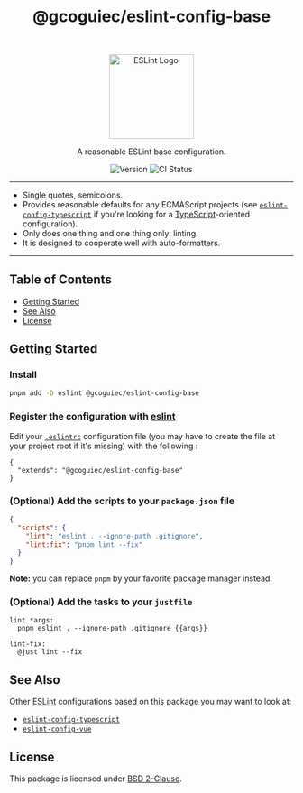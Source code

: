 <h1 align="center">@gcoguiec/eslint-config-base</h1>
<br>
<p align="center">
  <img src="https://d33wubrfki0l68.cloudfront.net/204482ca413433c80cd14fe369e2181dd97a2a40/092e2/assets/img/logo.svg" width="150" alt="ESLint Logo"/>
</p>
<p align="center">
  A reasonable ESLint base configuration.
</p>
<p align="center">
  <img src="https://img.shields.io/github/package-json/v/gcoguiec/@eslint-config-base?label=npm&style=flat-square" alt="Version"/>
  <img src="https://img.shields.io/github/actions/workflow/status/gcoguiec/eslint-config/ci?branch=main&label=ci&style=flat-square" alt="CI Status"/>
</p>

<hr>

- Single quotes, semicolons.
- Provides reasonable defaults for any ECMAScript projects (see [`eslint-config-typescript`](https://github.com/gcoguiec/eslint-config/tree/main/packages/eslint-config-typescript) if you're looking for a [TypeScript](https://www.typescriptlang.org/)-oriented configuration).
- Only does one thing and one thing only: linting.
- It is designed to cooperate well with auto-formatters.

<hr>

## Table of Contents

- [Getting Started](#getting-started)
- [See Also](#see-also)
- [License](#license)

## Getting Started

### Install

```bash
pnpm add -D eslint @gcoguiec/eslint-config-base
```

### Register the configuration with [eslint](https://eslint.org/)

Edit your [`.eslintrc`](https://eslint.org/docs/latest/use/configure/configuration-files#configuration-file-formats) configuration file (you may have to create the file at your project root if it's missing) with the following :

```
{
  "extends": "@gcoguiec/eslint-config-base"
}
```

### (Optional) Add the scripts to your `package.json` file

```json
{
  "scripts": {
    "lint": "eslint . --ignore-path .gitignore",
    "lint:fix": "pnpm lint --fix"
  }
}
```

**Note:** you can replace `pnpm` by your favorite package manager instead.

### (Optional) Add the tasks to your `justfile`

```just
lint *args:
  pnpm eslint . --ignore-path .gitignore {{args}}

lint-fix:
  @just lint --fix
```

## See Also

Other [ESLint](https://eslint.org/) configurations based on this package you may want to look at:

- [`eslint-config-typescript`](https://github.com/gcoguiec/eslint-config/tree/main/packages/eslint-config-typescript)
- [`eslint-config-vue`](https://github.com/gcoguiec/eslint-config/tree/main/packages/eslint-config-vue)

## License

This package is licensed under [BSD 2-Clause](https://spdx.org/licenses/BSD-2-Clause.html).
